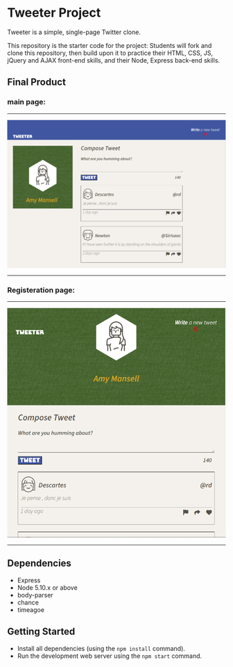 # Tweeter Project

Tweeter is a simple, single-page Twitter clone.

This repository is the starter code for the project: Students will fork and clone this repository, then build upon it to practice their HTML, CSS, JS, jQuery and AJAX front-end skills, and their Node, Express back-end skills.

## Final Product

### main page:
***
!["homepage: (max-width: 960px)"](https://github.com/ahmaddaadaa/tweeter/blob/master/docs/displayOne.png?raw=true)
***
### Registeration page:
***
!["homepage: (min-width: 960px)"](https://github.com/ahmaddaadaa/tweeter/blob/master/docs/displayTwo.png?raw=true)
***


## Dependencies

- Express
- Node 5.10.x or above
- body-parser
- chance
- timeagoe

## Getting Started

- Install all dependencies (using the `npm install` command).
- Run the development web server using the `npm start` command.
